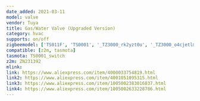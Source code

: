 ```yaml
---
date_added: 2021-03-11
model: valve
vendor: Tuya
title: Gas/Water Valve (Upgraded Version)
category: hvac
supports: on/off
zigbeemodel: ['TS011F', 'TS0001', '_TZ3000_rk2yzt0u', '_TZ3000_o4cjetlm','_TZ3000_h3noz0a5', '_TYZB01_4tlksk8a']
compatible: [z2m, tasmota]
tasmota: TS0001_switch
z2m: ZN231392
mlink: 
link: https://www.aliexpress.com/item/4000033754819.html
link2: https://www.aliexpress.com/item/4001051095315.html
link3: https://www.aliexpress.com/item/1005002383016037.html
link4: https://www.aliexpress.com/item/1005002633228786.html
---
```

